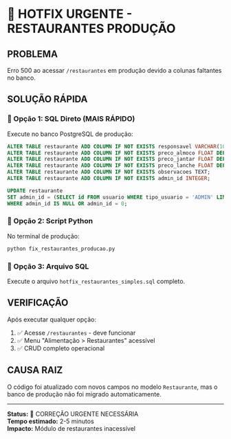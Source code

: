 # 🚨 HOTFIX URGENTE - RESTAURANTES PRODUÇÃO

## PROBLEMA
Erro 500 ao acessar `/restaurantes` em produção devido a colunas faltantes no banco.

## SOLUÇÃO RÁPIDA

### 🎯 Opção 1: SQL Direto (MAIS RÁPIDO)
Execute no banco PostgreSQL de produção:
```sql
ALTER TABLE restaurante ADD COLUMN IF NOT EXISTS responsavel VARCHAR(100);
ALTER TABLE restaurante ADD COLUMN IF NOT EXISTS preco_almoco FLOAT DEFAULT 0.0;
ALTER TABLE restaurante ADD COLUMN IF NOT EXISTS preco_jantar FLOAT DEFAULT 0.0;
ALTER TABLE restaurante ADD COLUMN IF NOT EXISTS preco_lanche FLOAT DEFAULT 0.0;
ALTER TABLE restaurante ADD COLUMN IF NOT EXISTS observacoes TEXT;
ALTER TABLE restaurante ADD COLUMN IF NOT EXISTS admin_id INTEGER;

UPDATE restaurante 
SET admin_id = (SELECT id FROM usuario WHERE tipo_usuario = 'ADMIN' LIMIT 1)
WHERE admin_id IS NULL OR admin_id = 0;
```

### 🐍 Opção 2: Script Python
No terminal de produção:
```bash
python fix_restaurantes_producao.py
```

### 📁 Opção 3: Arquivo SQL
Execute o arquivo `hotfix_restaurantes_simples.sql` completo.

## VERIFICAÇÃO
Após executar qualquer opção:
1. ✅ Acesse `/restaurantes` - deve funcionar
2. ✅ Menu "Alimentação > Restaurantes" acessível  
3. ✅ CRUD completo operacional

## CAUSA RAIZ
O código foi atualizado com novos campos no modelo `Restaurante`, mas o banco de produção não foi migrado automaticamente.

---
**Status:** 🚨 CORREÇÃO URGENTE NECESSÁRIA  
**Tempo estimado:** 2-5 minutos  
**Impacto:** Módulo de restaurantes inacessível